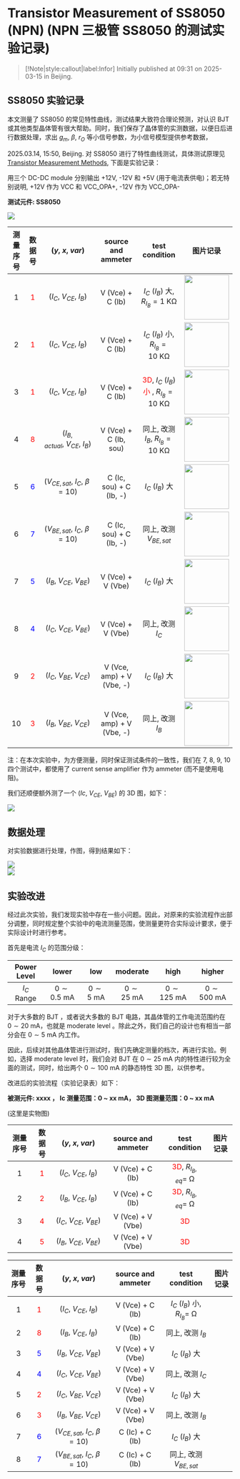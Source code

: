 # Transistor Measurement of SS8050 (NPN) (NPN 三极管 SS8050 的测试实验记录)

> [!Note|style:callout|label:Infor]
> Initially published at 09:31 on 2025-03-15 in Beijing.


## SS8050 实验记录

本文测量了 SS8050 的常见特性曲线，测试结果大致符合理论预测，对认识 BJT 或其他类型晶体管有很大帮助。同时，我们保存了晶体管的实测数据，以便日后进行数据处理，求出 $g_m$, $\beta$, $r_O$ 等小信号参数，为小信号模型提供参考数据，

2025.03.14, 15:50, Beijing. 对 SS8050 进行了特性曲线测试，具体测试原理见 [Transistor Measurement Methods](<Electronics/Transistor Measurement Methods.md>), 下面是实验记录：

用三个 DC-DC module 分别输出 +12V, -12V 和 +5V (用于电流表供电)；若无特别说明, +12V 作为 VCC 和 VCC_OPA+, -12V 作为 VCC_OPA-


<div class='center'>

**测试元件: SS8050**

<div class="center"><img src="https://imagebank-0.oss-cn-beijing.aliyuncs.com/VS-PicGo/2025-03-14-19-37-09_Transistor Measurement Methods.png"/></div>

| 测量序号 | 数据号 | $(y,\ x,\ var)$ | source and ammeter | test condition | 图片记录 |
|:-:|:-:|:-:|:-:|:-:|:-:|
 | 1  | <span style='color:red'> 1 </span> | $(I_C,\ V_{CE},\ I_B)$ | V (Vce) + C (Ib) | $I_C\ (I_B)$ 大, $R_{I_B} = 1\ \mathrm{K\Omega}$ | <div class="center"><img width=100px src="https://imagebank-0.oss-cn-beijing.aliyuncs.com/VS-PicGo/2025-03-14-18-06-47_Transistor Measurement Methods.png"/></div> |
 | 2  | <span style='color:red'> 1 </span> | $(I_C,\ V_{CE},\ I_B)$ | V (Vce) + C (Ib)| $I_C\ (I_B)$ 小, $R_{I_B} = 10\ \mathrm{K\Omega}$ | <div class="center"><img width=100px src="https://imagebank-0.oss-cn-beijing.aliyuncs.com/VS-PicGo/2025-03-14-18-11-29_Transistor Measurement Methods.png"/></div> |
 | 3  | <span style='color:red'> 1 </span> | $(I_C,\ V_{CE},\ I_B)$ | V (Vce) + C (Ib) | <span style='color:red'> 3D</span>, $I_C\ (I_B)$ <span style='color:red'> 小 </span>, $R_{I_B} = 10\ \mathrm{K\Omega}$ | <div class="center"><img width=100px src="https://imagebank-0.oss-cn-beijing.aliyuncs.com/VS-PicGo/2025-03-14-18-12-00_Transistor Measurement Methods.png"/></div> |
 | 4  | <span style='color:red'> 8 </span> | $(I_{B, actual},\ V_{CE},\ I_B)$ | V (Vce) + C (Ib, sou) | 同上, 改测 $I_{B}$, $R_{I_B} = 10\ \mathrm{K\Omega}$ | <div class="center"><img width=100px src="https://imagebank-0.oss-cn-beijing.aliyuncs.com/VS-PicGo/2025-03-14-18-13-37_Transistor Measurement Methods.png"/></div> |
 | 5  | <span style='color:blue'> 6 </span> | $(V_{CE, sat},\ I_C,\ \beta=10)$ | C (Ic, sou) + C (Ib, -) | $I_C\ (I_B)$ 大| <div class="center"><img width=100px src="https://imagebank-0.oss-cn-beijing.aliyuncs.com/VS-PicGo/2025-03-14-18-22-51_Transistor Measurement Methods.png"/></div> |
 | 6 | <span style='color:blue'> 7 </span> | $(V_{BE, sat},\ I_C,\ \beta=10)$ |  C (Ic, sou) + C (Ib, -) | 同上, 改测 $V_{BE, sat}$ | <div class="center"><img width=100px src="https://imagebank-0.oss-cn-beijing.aliyuncs.com/VS-PicGo/2025-03-14-18-24-14_Transistor Measurement Methods.png"/></div> |
 | 7  | <span style='color:blue'> 5 </span> | $(I_B,\ V_{CE},\ V_{BE})$ | V (Vce) + V (Vbe) | $I_C\ (I_B)$ 大| <div class="center"><img width=100px src="https://imagebank-0.oss-cn-beijing.aliyuncs.com/VS-PicGo/2025-03-14-19-23-26_Transistor Measurement Methods.png"/></div> |
 | 8  | <span style='color:blue'> 4 </span> | $(I_C,\ V_{CE},\ V_{BE})$ | V (Vce) + V (Vbe) | 同上, 改测 $I_{C}$ | <div class="center"><img width=100px src="https://imagebank-0.oss-cn-beijing.aliyuncs.com/VS-PicGo/2025-03-14-19-24-58_Transistor Measurement Methods.png"/></div> |
 | 9  | <span style='color:red'> 2 </span> | $(I_C,\ V_{BE},\ V_{CE})$ | V (Vce, amp) + V (Vbe, -) |  $I_C\ (I_B)$ 大 | <div class="center"><img width=100px src="https://imagebank-0.oss-cn-beijing.aliyuncs.com/VS-PicGo/2025-03-14-19-30-31_Transistor Measurement Methods.png"/></div> |
 | 10 | <span style='color:red'> 3 </span> | $(I_B,\ V_{BE},\ V_{CE})$ | V (Vce, amp) + V (Vbe, -) | 同上, 改测 $I_{B}$ | <div class="center"><img width=100px src="https://imagebank-0.oss-cn-beijing.aliyuncs.com/VS-PicGo/2025-03-14-19-31-27_Transistor Measurement Methods.png"/></div> |
</div>

注：在本次实验中，为方便测量，同时保证测试条件的一致性，我们在 7, 8, 9, 10 四个测试中，都使用了 current sense amplifier 作为 ammeter (而不是使用电阻)。

我们还顺便额外测了一个 $(Ic,\ V_{CE},\ V_{BE})$ 的 3D 图，如下：
<!-- <div class="center"><img src="https://imagebank-0.oss-cn-beijing.aliyuncs.com/VS-PicGo/2025-03-14-19-17-40_Transistor Measurement Methods.png"/></div>
 -->
<div class="center"><img src="https://imagebank-0.oss-cn-beijing.aliyuncs.com/VS-PicGo/2025-03-14-19-26-47_Transistor Measurement Methods.png"/></div>


## 数据处理

对实验数据进行处理，作图，得到结果如下：

<div class="center"><img src="https://imagebank-0.oss-cn-beijing.aliyuncs.com/VS-PicGo/2025-04-24-00-07-04_[Analog Comp] Transistor Measurement of SS8050 (NPN).png"/></div>
<div class="center"><img src="https://imagebank-0.oss-cn-beijing.aliyuncs.com/VS-PicGo/2025-04-24-00-07-16_[Analog Comp] Transistor Measurement of SS8050 (NPN).png"/></div>

## 实验改进

经过此次实验，我们发现实验中存在一些小问题。因此，对原来的实验流程作出部分调整，同时规定整个实验中的电流测量范围，使测量更符合实际设计要求，便于实际设计时进行参考。

首先是电流 $I_C$ 的范围分级：

<div class='center'>

| Power Level | lower | low | moderate | high | higher |
|:-:|:-:|:-:|:-:|:-:|:-:|
 | $I_C$ Range | $0 \sim 0.5 \ \mathrm{mA}$ | $0 \sim 5 \ \mathrm{mA}$ | $0 \sim 25 \ \mathrm{mA}$ | $0 \sim 125 \ \mathrm{mA}$ | $0 \sim 500 \ \mathrm{mA}$ |
</div>

对于大多数的 BJT ，或者说大多数的 BJT 电路，其晶体管的工作电流范围约在 $0 \sim 20 \ \mathrm{mA}$，也就是 moderate level 。除此之外，我们自己的设计也有相当一部分会在 $0 \sim 5 \ \mathrm{mA}$ 内工作。

因此，后续对其他晶体管进行测试时，我们先确定测量的档次，再进行实验。例如，选择 moderate level 时，我们会对 BJT 在  $0 \sim 25 \ \mathrm{mA}$ 内的特性进行较为全面的测试，同时，给出两个 $0 \sim 100 \ \mathrm{mA}$ 的静态特性 3D 图，以供参考。

改进后的实验流程（实验记录表）如下：


<div class='center'>

**被测元件: xxxx ， Ic 测量范围：0 \~ xx mA， 3D 图测量范围：0 \~ xx mA**

(这里是实物图)

| 测量序号 | 数据号 | $(y,\ x,\ var)$ | source and ammeter | test condition | 图片记录 |
|:-:|:-:|:-:|:-:|:-:|:-:|
 | 1  | <span style='color:red'> 1 </span> | $(I_C,\ V_{CE},\ I_B)$ | V (Vce) + C (Ib) | <span style='color:red'> 3D</span>, $R_{I_B,eq} = \ \mathrm{\Omega}$ |  |
 | 2  | <span style='color:red'> 2 </span> | $(I_B,\ V_{CE},\ I_B)$ | V (Vce) + C (Ib) | <span style='color:red'> 3D</span>, $R_{I_B,eq} = \ \mathrm{\Omega}$ |  |
 | 3  | <span style='color:red'> 4 </span> | $(I_C,\ V_{CE},\ V_{BE})$ | V (Vce) + V (Vbe) | <span style='color:red'> 3D</span> |  |
 | 4  | <span style='color:red'> 5 </span> | $(I_B,\ V_{CE},\ V_{BE})$ | V (Vce) + V (Vbe) | <span style='color:red'> 3D</span> |  |

</div>

<div class='center'>

| 测量序号 | 数据号 | $(y,\ x,\ var)$ | source and ammeter | test condition | 图片记录 |
|:-:|:-:|:-:|:-:|:-:|:-:|
 | 1  | <span style='color:red'> 1 </span> | $(I_C,\ V_{CE},\ I_B)$ | V (Vce) + C (Ib)| $I_C\ (I_B)$ 小, $R_{I_B} = \ \mathrm{\Omega}$ |  |
 | 2  | <span style='color:red'> 8 </span> | $(I_{B},\ V_{CE},\ I_B)$ | V (Vce) + C (Ib) | 同上, 改测 $I_{B}$ |  |
 | 3  | <span style='color:blue'> 5 </span> | $(I_B,\ V_{CE},\ V_{BE})$ | V (Vce) + V (Vbe) | $I_C\ (I_B)$ 大 |  |
 | 4  | <span style='color:blue'> 4 </span> | $(I_C,\ V_{CE},\ V_{BE})$ | V (Vce) + V (Vbe) | 同上, 改测 $I_{C}$ |  |
 | 5  | <span style='color:red'> 2 </span> | $(I_C,\ V_{BE},\ V_{CE})$ | V (Vce) + V (Vbe) |  $I_C\ (I_B)$ 大 |  |
 | 6  | <span style='color:red'> 3 </span> | $(I_B,\ V_{BE},\ V_{CE})$ | V (Vce) + V (Vbe) | 同上, 改测 $I_{B}$ |  |
 | 7  | <span style='color:blue'> 6 </span> | $(V_{CE, sat},\ I_C,\ \beta=10)$ | C (Ic) + C (Ib) | $I_C\ (I_B)$ 大 |  |
 | 8 | <span style='color:blue'> 7 </span> | $(V_{BE, sat},\ I_C,\ \beta=10)$ | C (Ic) + C (Ib) | 同上, 改测 $V_{BE, sat}$ |  |
</div>




